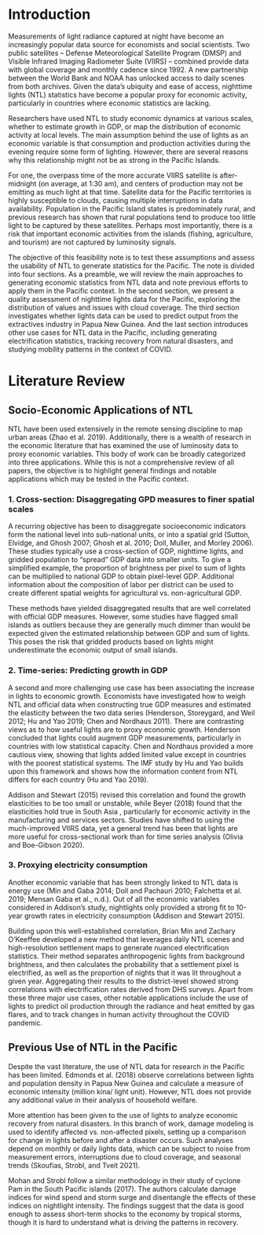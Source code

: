 # Introduction

Measurements of light radiance captured at night have become an increasingly popular data source for economists and social scientists. Two public satellites – Defense Meteorological Satellite Program (DMSP) and Visible Infrared Imaging Radiometer Suite (VIIRS) – combined provide data with global coverage and monthly cadence since 1992. A new partnership between the World Bank and NOAA has unlocked access to daily scenes from both archives. Given the data’s ubiquity and ease of access, nighttime lights (NTL) statistics have become a popular proxy for economic activity, particularly in countries where economic statistics are lacking.

Researchers have used NTL to study economic dynamics at various scales, whether to estimate growth in GDP, or map the distribution of economic activity at local levels. The main assumption behind the use of lights as an economic variable is that consumption and production activities during the evening require some form of lighting. However, there are several reasons why this relationship might not be as strong in the Pacific Islands.

For one, the overpass time of the more accurate VIIRS satellite  is after-midnight (on average, at 1:30 am), and centers of production may not be emitting as much light at that time. Satellite data for the Pacific territories is highly susceptible to clouds, causing multiple interruptions in data availability. Population in the Pacific Island states is predominately rural, and previous research has shown that rural populations tend to produce too little light to be captured by these satellites. Perhaps most importantly, there is a risk that important economic activities from the islands (fishing, agriculture, and tourism) are not captured by luminosity signals.

The objective of this feasibility note is to test these assumptions and assess the usability of NTL to generate statistics for the Pacific. The note is divided into four sections. As a preamble, we will review the main approaches to generating economic statistics from NTL data and note previous efforts to apply them in the Pacific context. In the second section, we present a quality assessment of nighttime lights data for the Pacific, exploring the distribution of values and issues with cloud coverage. The third section investigates whether lights data can be used to predict output from the extractives industry in Papua New Guinea. And the last section introduces other use cases for NTL data in the Pacific, including generating electrification statistics, tracking recovery from natural disasters, and studying mobility patterns in the context of COVID.

# Literature Review

## Socio-Economic Applications of NTL

NTL have been used extensively in the remote sensing discipline to map urban areas (Zhao et al. 2019). Additionally, there is a wealth of research in the economic literature that has examined the use of luminosity data to proxy economic variables. This body of work can be broadly categorized into three applications. While this is not a comprehensive review of all papers, the objective is to highlight general findings and notable applications which may be tested in the Pacific context.

### 1. Cross-section: Disaggregating GPD measures to finer spatial scales
A recurring objective has been to disaggregate socioeconomic indicators form the national level into sub-national units, or into a spatial grid (Sutton, Elvidge, and Ghosh 2007; Ghosh et al. 2010; Doll, Muller, and Morley 2006). These studies typically use a cross-section of GDP, nighttime lights, and gridded population to “spread” GDP data into smaller units. To give a simplified example, the proportion of brightness per pixel to sum of lights can be multiplied to national GDP to obtain pixel-level GDP. Additional information about the composition of labor per district can be used to create different spatial weights for agricultural vs. non-agricultural GDP.

These methods have yielded disaggregated results that are well correlated with official GDP measures. However, some studies have flagged small islands as outliers because they are generally much dimmer than would be expected given the estimated relationship between GDP and sum of lights. This poses the risk that gridded products based on lights might underestimate the economic output of small islands.

### 2. Time-series: Predicting growth in GDP
A second and more challenging use case has been associating the increase in lights to economic growth. Economists have investigated how to weigh NTL and official data when constructing true GDP measures and estimated the elasticity between the two data series (Henderson, Storeygard, and Weil 2012; Hu and Yao 2019; Chen and Nordhaus 2011). There are contrasting views as to how useful lights are to proxy economic growth. Henderson concluded that lights could augment GDP measurements, particularly in countries with low statistical capacity. Chen and Nordhaus provided a more cautious view, showing that lights added limited value except in countries with the poorest statistical systems. The IMF study by Hu and Yao builds upon this framework and shows how the information content from NTL differs for each country (Hu and Yao 2019).

Addison and Stewart (2015) revised this correlation and found the growth elasticities to be too small or unstable, while Beyer (2018) found that the elasticities hold true in South Asia , particularly for economic activity in the manufacturing and services sectors. Studies have shifted to using the much-improved VIIRS data, yet a general trend has been that lights are more useful for cross-sectional work than for time series analysis (Olivia and Boe-Gibson 2020).

### 3. Proxying electricity consumption
Another economic variable that has been strongly linked to NTL data is energy use (Min and Gaba 2014; Doll and Pachauri 2010; Falchetta et al. 2019; Mensan Gaba et al., n.d.). Out of all the economic variables considered in Addison’s study, nightlights only provided a strong fit to 10-year growth rates in electricity consumption (Addison and Stewart 2015).

Building upon this well-established correlation, Brian Min and Zachary O’Keeffee developed a new method that leverages daily NTL scenes and high-resolution settlement maps to generate nuanced electrification statistics. Their method separates anthropogenic lights from background brightness, and then calculates the probability that a settlement pixel is electrified, as well as the proportion of nights that it was lit throughout a given year. Aggregating their results to the district-level showed strong correlations with electrification rates derived from DHS surveys.
Apart from these three major use cases, other notable applications include the use of lights to predict oil production through the radiance and heat emitted by gas flares, and to track changes in human activity throughout the COVID pandemic.

## Previous Use of NTL in the Pacific
Despite the vast literature, the use of NTL data for research in the Pacific has been limited. Edmonds et al. (2018) observe correlations between lights and population density in Papua New Guinea and calculate a measure of economic intensity (million kina/ light unit). However, NTL does not provide any additional value in their analysis of household welfare.

More attention has been given to the use of lights to analyze economic recovery from natural disasters. In this branch of work, damage modeling is used to identify affected vs. non-affected pixels, setting up a comparison for change in lights before and after a disaster occurs. Such analyses depend on monthly or daily lights data, which can be subject to noise from measurement errors, interruptions due to cloud coverage, and seasonal trends (Skoufias, Strobl, and Tveit 2021).

Mohan and Strobl follow a similar methodology in their study of cyclone Pam in the South Pacific islands (2017). The authors calculate damage indices for wind spend and storm surge and disentangle the effects of these indices on nightlight intensity. The findings suggest that the data is good enough to assess short-term shocks to the economy by tropical storms, though it is hard to understand what is driving the patterns in recovery.